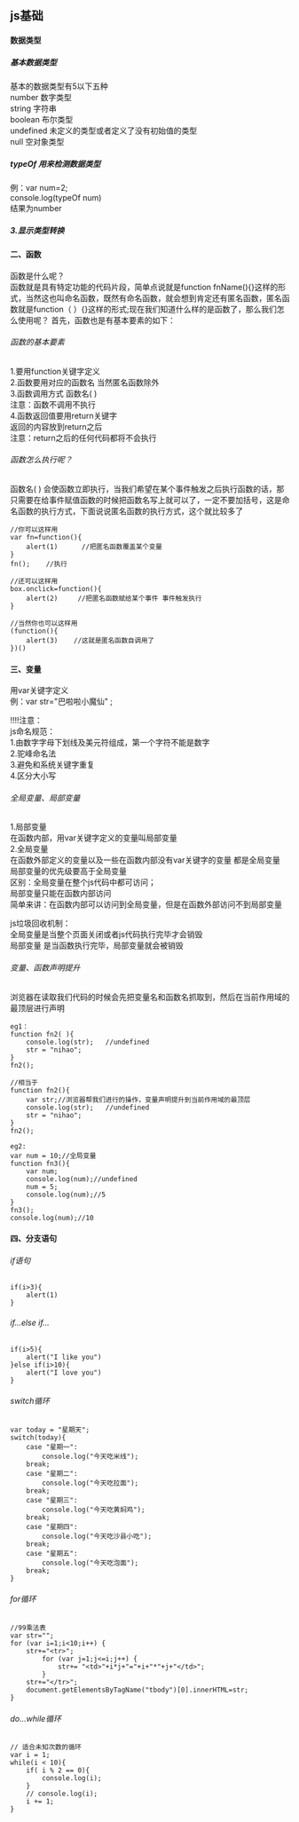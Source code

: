 ##  js基础  
  

#### 数据类型  
##### 基本数据类型
基本的数据类型有5以下五种  
number  数字类型  
string  字符串  
boolean  布尔类型  
undefined  未定义的类型或者定义了没有初始值的类型  
null 空对象类型    

##### typeOf 用来检测数据类型   
例：var num=2;  
console.log(typeOf num)  
结果为number
##### 3.显示类型转换
#### 二、函数
函数是什么呢？  
函数就是具有特定功能的代码片段，简单点说就是function fnName(){}这样的形式，当然这也叫命名函数，既然有命名函数，就会想到肯定还有匿名函数，匿名函数就是function（ ）{}这样的形式;现在我们知道什么样的是函数了，那么我们怎么使用呢？
首先，函数也是有基本要素的如下：  
###### 函数的基本要素  
1.要用function关键字定义  
2.函数要用对应的函数名 当然匿名函数除外  
3.函数调用方式  函数名( )  
注意：函数不调用不执行  
4.函数返回值要用return关键字  
返回的内容放到return之后  
注意：return之后的任何代码都将不会执行   
  
###### 函数怎么执行呢？
函数名( )  会使函数立即执行，当我们希望在某个事件触发之后执行函数的话，那只需要在给事件赋值函数的时候把函数名写上就可以了，一定不要加括号，这是命名函数的执行方式，下面说说匿名函数的执行方式，这个就比较多了  

	//你可以这样用
	var fn=function(){
		alert(1)      //把匿名函数覆盖某个变量
	}
	fn();    //执行
	
	//还可以这样用
	box.onclick=function(){
		alert(2)     //把匿名函数赋给某个事件 事件触发执行
	}
	
	//当然你也可以这样用
	(function(){
		alert(3)    //这就是匿名函数自调用了
	})()
   
   
#### 三、变量
用var关键字定义  
例：var str="巴啦啦小魔仙" ;  
  
!!!!注意：  
js命名规范：  
1.由数字字母下划线及美元符组成，第一个字符不能是数字  
2.驼峰命名法  
3.避免和系统关键字重复  
4.区分大小写  
###### 全局变量、局部变量
1.局部变量   
在函数内部，用var关键字定义的变量叫局部变量  
2.全局变量  
在函数外部定义的变量以及一些在函数内部没有var关键字的变量 都是全局变量   
局部变量的优先级要高于全局变量  
区别：全局变量在整个js代码中都可访问；  
局部变量只能在函数内部访问  
简单来讲：在函数内部可以访问到全局变量，但是在函数外部访问不到局部变量   
  
js垃圾回收机制：  
全局变量是当整个页面关闭或者js代码执行完毕才会销毁  
局部变量 是当函数执行完毕，局部变量就会被销毁    
###### 变量、函数声明提升
浏览器在读取我们代码的时候会先把变量名和函数名抓取到，然后在当前作用域的最顶层进行声明  

	eg1：
	function fn2( ){
		console.log(str);   //undefined
		str = "nihao";
	}
	fn2();
	
	//相当于
	function fn2(){
		var str;//浏览器帮我们进行的操作，变量声明提升到当前作用域的最顶层
		console.log(str);   //undefined
		str = "nihao";
	}
	fn2();
	
	eg2:
	var num = 10;//全局变量
	function fn3(){
		var num;
		console.log(num);//undefined
		num = 5;
		console.log(num);//5
	}
	fn3();
	console.log(num);//10

#### 四、分支语句
###### if语句

	if(i>3){
		alert(1)
	}
###### if...else if...
	if(i>5){
		alert("I like you")
	}else if(i>10){
		alert("I love you")
	}
###### switch循环

	var today = "星期天";
	switch(today){
		case "星期一":
			console.log("今天吃米线");
		break;
		case "星期二":
			console.log("今天吃拉面");
		break;
		case "星期三":
			console.log("今天吃黄焖鸡");
		break;
		case "星期四":
			console.log("今天吃沙县小吃");
		break;
		case "星期五":
			console.log("今天吃泡面");
		break;
	}

###### for循环
	//99乘法表
	var str="";
	for (var i=1;i<10;i++) {
		str+="<tr>";
			for (var j=1;j<=i;j++) {
				str+= "<td>"+i*j+"="+i+"*"+j+"</td>";
			}
		str+="</tr>";
		document.getElementsByTagName("tbody")[0].innerHTML=str;
	}
###### do...while循环
	// 适合未知次数的循环
	var i = 1;
	while(i < 10){
		if( i % 2 == 0){
			console.log(i);
		}
		// console.log(i);
		i += 1;
	}













